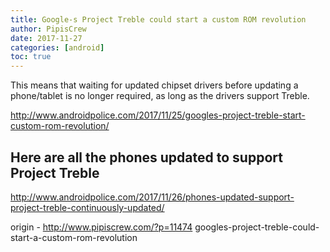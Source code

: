 ```yaml
---
title: Google-s Project Treble could start a custom ROM revolution
author: PipisCrew
date: 2017-11-27
categories: [android]
toc: true
---
```


This means that waiting for updated chipset drivers before updating a phone/tablet is no longer required, as long as the drivers support Treble.

http://www.androidpolice.com/2017/11/25/googles-project-treble-start-custom-rom-revolution/

## Here are all the phones updated to support Project Treble

http://www.androidpolice.com/2017/11/26/phones-updated-support-project-treble-continuously-updated/

origin - http://www.pipiscrew.com/?p=11474 googles-project-treble-could-start-a-custom-rom-revolution